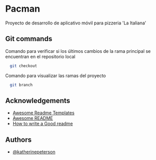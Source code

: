 
# Pacman

Proyecto de desarrollo de aplicativo móvil para pizzeria 'La Italiana'


## Git commands

Comando para verificar si los últimos cambios de la rama principal se encuentran en el repositorio local

```bash
  git checkout
```

Comando para visualizar las ramas del proyecto

```bash
  git branch
```

  
## Acknowledgements

 - [Awesome Readme Templates](https://awesomeopensource.com/project/elangosundar/awesome-README-templates)
 - [Awesome README](https://github.com/matiassingers/awesome-readme)
 - [How to write a Good readme](https://bulldogjob.com/news/449-how-to-write-a-good-readme-for-your-github-project)

  
## Authors

- [@katherinepeterson](https://www.github.com/octokatherine)

  